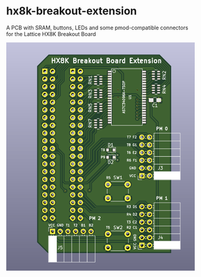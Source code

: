 # hx8k-breakout-extension
A PCB with SRAM, buttons, LEDs and some pmod-compatible connectors for the Lattice HX8K Breakout Board


![top side of the board](img/board-top.png?raw=true "top side")